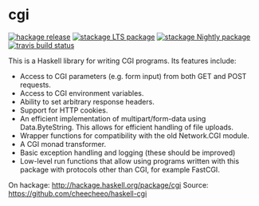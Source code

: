 cgi
===

[![hackage release](https://img.shields.io/hackage/v/cgi.svg?label=hackage)](http://hackage.haskell.org/package/cgi)
[![stackage LTS package](http://stackage.org/package/cgi/badge/lts)](http://stackage.org/lts/package/cgi)
[![stackage Nightly package](http://stackage.org/package/cgi/badge/nightly)](http://stackage.org/nightly/package/cgi)
[![travis build status](https://img.shields.io/travis/cheecheeo/haskell-cgi/master.svg?label=travis+build)](https://travis-ci.org/cheecheeo/haskell-cgi)

This is a Haskell library for writing CGI programs.
Its features include:

- Access to CGI parameters (e.g. form input) from both
  GET and POST requests.
- Access to CGI environment variables.
- Ability to set arbitrary response headers.
- Support for HTTP cookies.
- An efficient implementation of multipart/form-data
  using Data.ByteString. This allows for efficient
  handling of file uploads.
- Wrapper functions for compatibility with the old
  Network.CGI module.
- A CGI monad transformer.
- Basic exception handling and logging (these should be improved)
- Low-level run functions that allow using programs written with
  this package with protocols other than CGI, for example FastCGI.

On hackage: http://hackage.haskell.org/package/cgi
Source: https://github.com/cheecheeo/haskell-cgi
